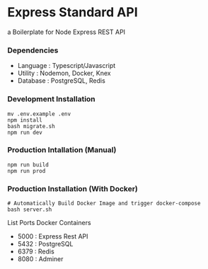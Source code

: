 # Express Standard API

a Boilerplate for Node Express REST API

### Dependencies

- Language : Typescript/Javascript
- Utility : Nodemon, Docker, Knex
- Database : PostgreSQL, Redis

### Development Installation

```
mv .env.example .env
npm install
bash migrate.sh
npm run dev
```

### Production Intallation (Manual)

```
npm run build
npm run prod
```

### Production Installation (With Docker)

```
# Automatically Build Docker Image and trigger docker-compose
bash server.sh
```

List Ports Docker Containers

- 5000 : Express Rest API
- 5432 : PostgreSQL
- 6379 : Redis
- 8080 : Adminer
